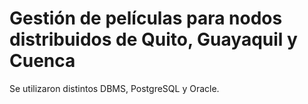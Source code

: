 # Gestión de películas para nodos distribuidos de Quito, Guayaquil y Cuenca

Se utilizaron distintos DBMS, PostgreSQL y Oracle.
